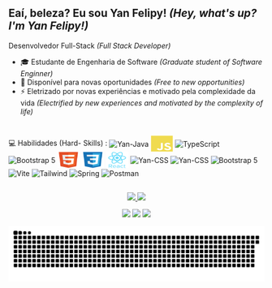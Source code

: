 ## Eaí, beleza? Eu sou Yan Felipy! _(Hey, what's up? I'm Yan Felipy!)_
Desenvolvedor Full-Stack _(Full Stack Developer)_  

- 🎓 Estudante de Engenharia de Software _(Graduate student of Software Enginner)_
- 💼 Disponível para novas oportunidades _(Free to new opportunities)_
- ⚡ Eletrizado por novas experiências e motivado pela complexidade da vida _(Electrified by new experiences and motivated by the complexity of life)_
  
#
💻 Habilidades (Hard- Skills) : <img align="center" alt="Yan-Java" height="32" width="44" src="https://raw.githubusercontent.com/jmnote/z-icons/master/svg/java.svg"> <img align="center" alt="Yan-Js" height="32" width="44" src="https://raw.githubusercontent.com/devicons/devicon/master/icons/javascript/javascript-plain.svg"> <img align="center" alt="TypeScript" height="32" width="44" src="https://www.svgrepo.com/show/349540/typescript.svg"> <img align="center" alt="Bootstrap 5" height="32" width="44" src="https://www.svgrepo.com/show/354119/nodejs-icon.svg"> <img align="center" alt="Yan-HTML" height="32" width="44" src="https://raw.githubusercontent.com/devicons/devicon/master/icons/html5/html5-original.svg"> <img align="center" alt="Yan-CSS" height="32" width="44" src="https://raw.githubusercontent.com/devicons/devicon/master/icons/css3/css3-original.svg"> <img align="center" alt="Yan-CSS" height="32" width="44" src="https://raw.githubusercontent.com/devicons/devicon/master/icons/react/react-original-wordmark.svg"> <img align="center" alt="Yan-CSS" height="32" width="44" src="https://www.svgrepo.com/show/373595/firebase.svg"> <img align="center" alt="Yan-CSS" height="32" width="44" src="https://www.svgrepo.com/show/448222/figma.svg">   <img align="center" alt="Bootstrap 5" height="32" width="44" src="https://upload.wikimedia.org/wikipedia/commons/thumb/b/b2/Bootstrap_logo.svg/2560px-Bootstrap_logo.svg.png">  <img align="center" alt="Vite" height="32" width="44" src="https://github.com/vitejs/vite/blob/main/docs/images/vite.svg"> <img align="center" alt="Tailwind" height="32" width="44" src="https://www.svgrepo.com/show/374118/tailwind.svg"> <img align="center" alt="Spring" height="32" width="44" src="https://www.svgrepo.com/show/354380/spring-icon.svg"> <img align="center" alt="Postman" height="32" width="44" src="https://www.svgrepo.com/show/354202/postman-icon.svg">




  ##
<div align="center" >
  <a href="https://github.com/YanFelipy?tab=repositories">
  <img height="160em"  src="https://github-readme-stats.vercel.app/api?username=YanFelipy&show_icons=true&theme=vision-friendly-dark&include_all_commits=true&count_private=true"/>
  <img height="160em"  src="https://github-readme-stats.vercel.app/api/top-langs/?username=YanFelipy&layout=compact&langs_count=7&theme=vision-friendly-dark"/>
  </a>
</div>

<div align="center">  
 
 <a href="https://discord.gg/theyanfelipy#2767" target="_blank"><img src="https://img.shields.io/badge/Discord-7289DA?style=for-the-badge&logo=discord&logoColor=white" target="_blank"></a> 
  <a href = "mailto:yan-felipy@hotmail.com"><img src="https://img.shields.io/badge/-Outlook-%23333?style=for-the-badge&logo=hotmail&logoColor=white" target="_blank"></a>
  <a href="https://www.linkedin.com/in/yanfelipy" target="_blank"><img src="https://img.shields.io/badge/-LinkedIn-%230077B5?style=for-the-badge&logo=linkedin&logoColor=white" target="_blank"></a> 
 </div>

 ![Snake animation](https://github.com/YanFelipy/YanFelipy/blob/output/github-contribution-grid-snake.svg)
 


